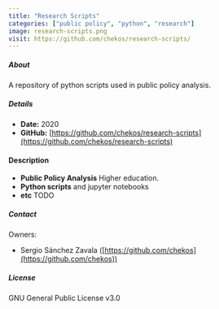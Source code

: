 ```yaml
---
title: "Research Scripts"
categories: ["public policy", "python", "research"]
image: research-scripts.png
visit: https://github.com/chekos/research-scripts/
---
```


##### About

A repository of python scripts used in public policy analysis.

##### Details
- **Date:** 2020
- **GitHub:** [https://github.com/chekos/research-scripts](https://github.com/chekos/research-scripts)

#### Description

- **Public Policy Analysis**
  Higher education. 
- **Python scripts**
  and jupyter notebooks
- **etc**
  TODO

##### Contact

Owners:

- Sergio Sánchez Zavala ([https://github.com/chekos](https://github.com/chekos))

##### License
GNU General Public License v3.0
